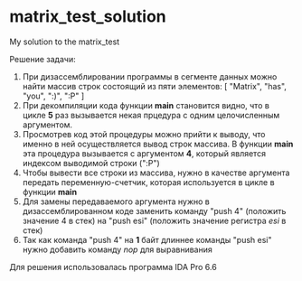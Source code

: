 # matrix_test_solution
My solution to the matrix_test

Решение задачи:

1. При дизассемблировании программы в сегменте данных можно найти массив строк состоящий из пяти элементов: [ "Matrix", "has", "you", ":)", ":P" ]
2. При декомпиляции кода функции <b>main</b> становится видно, что в цикле <b>5</b> раз вызывается некая прцедура с одним целочисленным аргументом.
3.  Просмотрев код этой процедуры можно прийти к выводу, что именно в ней осуществляется вывод строк массива. В функции <b>main</b> эта процедура вызывается с аргументом <b>4</b>, который является индексом выводимой строки (":P")
4. Чтобы вывести все строки из массива, нужно в качестве аргумента передать переменную-счетчик, которая используется в цикле в функции <b>main</b>
5. Для замены передаваемого аргумента нужно в дизассемблированном коде заменить команду "push 4" (положить значение 4 в стек) на "push esi" (положить значение регистра <i>esi</i> в стек)
6. Так как команда "push 4" на <b>1</b> байт длиннее команды "push esi" нужно добавить команду <i>nop</i> для выравнивания

Для решения использовалась программа IDA Pro 6.6
